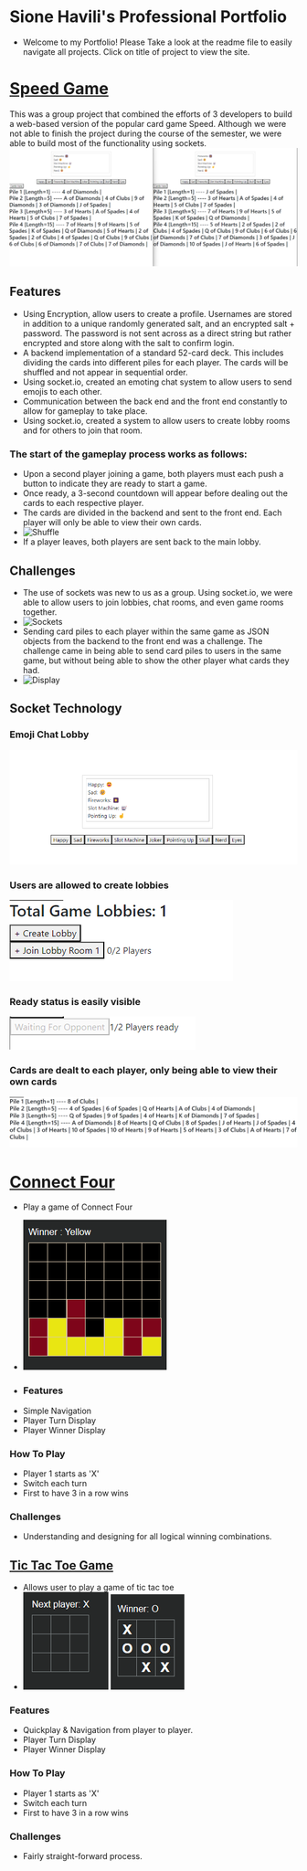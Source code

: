 # Sione Havili's Professional Portfolio
* Welcome to my Portfolio! Please Take a look at the readme file to easily navigate all projects. Click on title of project to view the site. 


# [Speed Game](https://github.com/jsantos-weber/Speed)
This was a group project that combined the efforts of 3 developers to build a web-based version of the popular card game Speed. Although we were not able to finish the project during the course of the semester, we were able to build most of the functionality using sockets. 
![Speed](https://github.com/jsantos-weber/JuanSantos-3750-Portfolio/blob/main/img/Speed.png)
## Features 
- Using Encryption, allow users to create a profile. Usernames are stored in addition to a unique randomly generated salt, and an encrypted salt + password. The password is not sent across as a direct string but rather encrypted and store along with the salt to confirm login. 
- A backend implementation of a standard 52-card deck. This includes dividing the cards into different piles for each player. The cards will be shuffled and not appear in sequential order. 
- Using socket.io, created an emoting chat system to allow users to send emojis to each other.
- Communication between the back end and the front end constantly to allow for gameplay to take place.
- Using socket.io, created a system to allow users to create lobby rooms and for others to join that room.
### The start of the gameplay process works as follows:
- Upon a second player joining a game, both players must each push a button to indicate they are ready to start a game. 
- Once ready, a 3-second countdown will appear before dealing out the cards to each respective player. 
- The cards are divided in the backend and sent to the front end. Each player will only be able to view their own cards.
- ![Shuffle](https://github.com/jsantos-weber/Speed/blob/main/img/ShuffleDeck.png)
- If a player leaves, both players are sent back to the main lobby.
## Challenges 
- The use of sockets was new to us as a group. Using socket.io, we were able to allow users to join lobbies, chat rooms, and even game rooms together. 
- ![Sockets](https://github.com/jsantos-weber/Speed/blob/main/img/Sockets.png)
- Sending card piles to each player within the same game as JSON objects from the backend to the front end was a challenge. The challenge came in being able to send card piles to users in the same game, but without being able to show the other player what cards they had.
- ![Display](https://github.com/jsantos-weber/Speed/blob/main/img/Display.png)
## Socket Technology
### Emoji Chat Lobby
![Chat](https://github.com/jsantos-weber/JuanSantos-3750-Portfolio/blob/main/img/Chat.png)

### Users are allowed to create lobbies
![Lobby](https://github.com/jsantos-weber/JuanSantos-3750-Portfolio/blob/main/img/Lobbies.png)

### Ready status is easily visible
![Ready](https://github.com/jsantos-weber/JuanSantos-3750-Portfolio/blob/main/img/Ready.png)

### Cards are dealt to each player, only being able to view their own cards
![Cards Dealt](https://github.com/jsantos-weber/JuanSantos-3750-Portfolio/blob/main/img/Cards%20Dealt.png)


  
# [Connect Four](https://sionehavili2.github.io/connectFour/)
* Play a game of Connect Four
* ![picture3](/connectFour.png)
  
* ### Features 
- Simple Navigation
- Player Turn Display
- Player Winner Display

### How To Play
- Player 1 starts as 'X'
- Switch each turn
- First to have 3 in a row wins

### Challenges
- Understanding and designing for all logical winning combinations.

  

## [Tic Tac Toe Game](https://sionehavili2.github.io/react-tictactoe/)
* Allows user to play a game of tic tac toe
* ![picture](/tictactoe1.png) ![piture 2](/tictactoe2.png)

### Features 
- Quickplay & Navigation from player to player.
- Player Turn Display
- Player Winner Display

### How To Play
- Player 1 starts as 'X'
- Switch each turn
- First to have 3 in a row wins

### Challenges
- Fairly straight-forward process.

